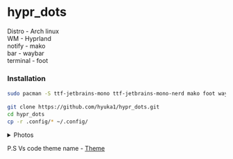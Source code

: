 # hypr_dots


Distro - Arch linux  
WM - Hyprland  
notify - mako  
bar - waybar  
terminal - foot   
### Installation
```bash
sudo pacman -S ttf-jetbrains-mono ttf-jetbrains-mono-nerd mako foot waybar hyprland
```

```bash
git clone https://github.com/hyuka1/hypr_dots.git
cd hypr_dots
cp -r .config/* ~/.config/
```

<details>
  <summary>Photos</summary>

  ![image](https://github.com/hyuka1/hypr_dots/blob/main/preview/photo1.png)
  ![image](https://github.com/hyuka1/hypr_dots/blob/main/preview/photo2.png)
  
</details>  

P.S Vs code theme name - [Theme](https://marketplace.visualstudio.com/items?itemName=tal7aouy.theme)

 
